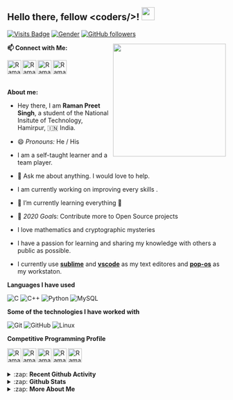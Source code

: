 ## Hello there, fellow \<coders/>!  <img src="https://raw.githubusercontent.com/MartinHeinz/MartinHeinz/master/wave.gif" width="30px">

<!-- Visitor badge -->
[![Visits Badge](https://badges.pufler.dev/visits/raman08/raman08)](https://badges.pufler.dev/visits/raman08/raman08)
[![Gender](https://img.shields.io/badge/gender-%F0%9F%A4%B5-lightgrey)][github] <!-- Gender Badge -->
[![GitHub followers](https://img.shields.io/github/followers/raman08?label=Follow&style=social)](https://github.com/raman08/?tab=follow) <!-- No. of followers -->

<!-- Furry Cat -->
[<img align="Right" width="260px" src="https://octodex.github.com/images/hula_loop_octodex03.gif" />][github]



**📫 Connect with Me:**

<!-- Github  -->
[<img align="left" title="Github" alt="Raman | Github" width="32px" src="https://cdn.jsdelivr.net/npm/simple-icons@v3/icons/github.svg" />][github]
<!-- Linkdin  -->
[<img align="left" title="Linkedin" alt="Raman | LinkedIn" width="32px" src="https://cdn.jsdelivr.net/npm/simple-icons@v3/icons/linkedin.svg" />][linkedin]
<!-- Twitter -->
[<img align="left" title="Twitter" alt="Raman | Twitter" width="32px" src="https://cdn.jsdelivr.net/npm/simple-icons@v3/icons/twitter.svg" />][twitter]
<!-- Instagram -->
[<img align="left" title="Instagram" alt="Raman | Instagram" width="32px" src="https://cdn.jsdelivr.net/npm/simple-icons@v3/icons/instagram.svg" />][instagram]

</br>
</br>
</br>


**About me:**

- Hey there, I am **Raman Preet Singh**, a student of the National Insitute of Technology, Hamirpur, :india: India.

- 😄 *Pronouns:* He / His

- I am a self-taught learner and a team player.

- 💬 Ask me about anything. I would love to help.

- I am currently working on improving every skills .
- 🌱 I’m currently learning everything 🤣

- 🥅 *2020 Goal*s: Contribute more to Open Source projects

- I love mathematics and cryptographic mysteries

- I have a passion for learning and sharing my knowledge with others a public as possible.

- I currently use [**sublime**](https://www.sublimetext.com/) and [**vscode**](https://code.visualstudio.com/) as my text editores and [**pop-os**](https://pop.system76.com/) as my workstaton.


**Languages I have used**

![C](https://img.shields.io/badge/-C-000000?style=flat&logo=C)
![C++](https://img.shields.io/badge/-C++-000000?style=flat&logo=C%2B%2B&logoColor=00599C)
![Python](https://img.shields.io/badge/-Python-000000?style=flat&logo=python)
![MySQL](https://img.shields.io/badge/-MYSQL-000000?style=flat&logo=MySQL)

**Some of the technologies I have worked with**

![Git](https://img.shields.io/badge/-Git-000000?style=flat&logo=git&logoColor=F05032)
![GitHub](https://img.shields.io/badge/-GitHub-000000?style=flat&logo=github&logoColor=FFFFFF)
![Linux](https://img.shields.io/badge/-Linux-000000?style=flat&logo=linux&logoColor=FCC624)

**Competitive Programming Profile**

<!-- Coursera -->
[<img align="left" title='Coursera' alt="Raman's Codechef" width="32px" src="https://cdn.jsdelivr.net/npm/simple-icons@v3/icons/coursera.svg" />][coursera]

<!-- HackerRank -->
[<img align="left" title = "Hackerrank" alt="Raman's hackerrank" width="32px" src="https://cdn.jsdelivr.net/npm/simple-icons@3.2.0/icons/hackerrank.svg" />][hackerrank]

<!-- GeekforGeek -->
[<img align="left" title='Geeksforgeeks' alt="Raman's geeksforgeeks" width="32px" src="https://cdn.jsdelivr.net/npm/simple-icons@3.2.0/icons/geeksforgeeks.svg" />][geekforgeek]

<!-- Codeforces -->
[<img align="left" title='Codeforces' alt="Raman's Codechef" width="32px" src="https://cdn.jsdelivr.net/npm/simple-icons@v3/icons/codeforces.svg" />][codeforces]

<!-- CodeChef -->
[<img align="left" title='Codechef' alt="Raman's Codechef" width="32px" src="https://cdn.jsdelivr.net/npm/simple-icons@v3/icons/codechef.svg" />][codechef]


</br>
</br>
</br>

<details>
  <summary>:zap: <b> Recent Github Activity </b></summary>

<!--START_SECTION:activity-->
1. ❗️ Opened issue [#252](https://github.com//JessicaLim8/JessicaLim8/issues/252) in [JessicaLim8/JessicaLim8](https://github.com//JessicaLim8/JessicaLim8)
2. ❗️ Opened issue [#251](https://github.com//JessicaLim8/JessicaLim8/issues/251) in [JessicaLim8/JessicaLim8](https://github.com//JessicaLim8/JessicaLim8)
3. ❗️ Opened issue [#217](https://github.com//benjaminsampica/benjaminsampica/issues/217) in [benjaminsampica/benjaminsampica](https://github.com//benjaminsampica/benjaminsampica)
4. ❗️ Opened issue [#4576](https://github.com//timburgan/timburgan/issues/4576) in [timburgan/timburgan](https://github.com//timburgan/timburgan)
5. 🎉 Merged PR [#10](https://github.com//raman08/Data-Structure-And-Algorithms-by-University-of-California-San-Diego/pull/10) in [raman08/Data-Structure-And-Algorithms-by-University-of-California-San-Diego](https://github.com//raman08/Data-Structure-And-Algorithms-by-University-of-California-San-Diego)
<!--END_SECTION:activity-->


</details>

<details>
    <summary> :zap: <b>Github Stats</b> </summary>

<img align="center" alt="Raman08's Github Stats" src="https://github-readme-stats.raman08.vercel.app/api?username=raman08&&count_private=true&show_icons=true&hide_border=true&theme=tokyonight&show_owner=true" />

</br>

<img align="center" alt="Raman08's Top Language" src="https://github-readme-stats.raman08.vercel.app/api/top-langs/?username=raman08&layout=compact&theme=tokyonight" />

</br>
</br>


</details>

<details>
    <summary> :zap: <b>More About Me</b> </summary>


<!--START_SECTION:waka-->
```text
Week: 15 August, 2020 - 22 August, 2020

Markdown              17 mins         ██████████████▓░░░░░░░░░░   58.96 %
Sublime Text Config   8 mins          ███████▒░░░░░░░░░░░░░░░░░   28.77 %
YAML                  3 mins          ███░░░░░░░░░░░░░░░░░░░░░░   12.28 %
```
<!--END_SECTION:waka-->

</details>


[mail]: mailto:ramanpre0810@gmail.com
[twitter]: https://twitter.com/RamanPr24209812
[instagram]: https://www.instagram.com/ramanpreet_boss/
[linkedin]: https://www.linkedin.com/in/raman-preet-singh-314206195/
[github]: https://github.com/raman08
[hackerrank]: https://www.hackerrank.com/ramanpre0810
[geekforgeek]: https://auth.geeksforgeeks.org/user/raman08/practice/
[codeforces]: http://codeforces.com/profile/raman08
[codechef]: https://www.codechef.com/users/raman08
[coursera]: https://www.coursera.org/user/c80cda9e74687f96f4db052554459549

<!---

**raman08/raman08** is a ✨ _special_ ✨ repository because its `README.md` (this file) appears on your GitHub profile.

Here are some ideas to get you started:

- 🔭 I’m currently working on ...
- 🌱 I’m currently learning ...
- 👯 I’m looking to collaborate on ...
- 🤔 I’m looking for help with ...
- 💬 Ask me about ...
- 📫 How to reach me: ...
- 😄 Pronouns: ...
- ⚡ Fun fact: ...
-->